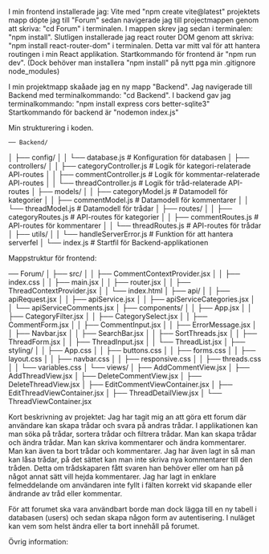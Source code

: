 I min frontend installerade jag:
Vite med "npm create vite@latest"
projektets mapp döpte jag till "Forum" sedan navigerade jag till projectmappen genom att skriva:
"cd Forum" i terminalen. I mappen skrev jag sedan i terminalen:
"npm install". 
Slutligen installerade jag react router DOM genom att skriva:
"npm install react-router-dom" i terminalen. Detta var mitt val för att hantera routingen i min React applikation.
Startkommando för frontend är "npm run dev". (Dock behöver man installera "npm install" på nytt pga min .gitignore node_modules)

I min projektmapp skaåade jag en ny mapp "Backend".
Jag navigerade till Backend med terminalkommando:
"cd Backend".
I backend gav jag terminalkommando:
"npm install express cors better-sqlite3"
Startkommando för backend är "nodemon index.js"

Min strukturering i koden.

    ── Backend/
│   ├── config/
│   │   └── database.js          # Konfiguration för databasen
│   ├── controllers/
│   │   ├── categoryController.js  # Logik för kategori-relaterade API-routes
│   │   ├── commentController.js   # Logik för kommentar-relaterade API-routes
│   │   └── threadController.js    # Logik för tråd-relaterade API-routes
│   ├── models/
│   │   ├── categoryModel.js       # Datamodell för kategorier
│   │   ├── commentModel.js        # Datamodell för kommentarer
│   │   └── threadModel.js         # Datamodell för trådar
│   ├── routes/
│   │   ├── categoryRoutes.js      # API-routes för kategorier
│   │   ├── commentRoutes.js       # API-routes för kommentarer
│   │   └── threadRoutes.js        # API-routes för trådar
│   ├── utils/
│   │   └── handleServerError.js  # Funktion för att hantera serverfel
│   └── index.js                  # Startfil för Backend-applikationen

Mappstruktur för frontend:

── Forum/
│   ├── src/
│   │   ├── CommentContextProvider.jsx
│   │   ├── index.css
│   │   ├── main.jsx
│   │   ├── router.jsx
│   │   ├── ThreadContextProvider.jsx
│   │   └── index.html
│   ├── api/
│   │   ├── apiRequest.jsx
│   │   ├── apiService.jsx
│   │   ├── apiServiceCategories.jsx
│   │   └── apiServiceComments.jsx
│   ├── components/
│   │   ├── App.jsx
│   │   ├── CategoryFilter.jsx
│   │   ├── CategorySelect.jsx
│   │   ├── CommentForm.jsx
│   │   ├── CommentInput.jsx
│   │   ├── ErrorMessage.jsx
│   │   ├── Navbar.jsx
│   │   ├── SearchBar.jsx
│   │   ├── SortThreads.jsx
│   │   ├── ThreadForm.jsx
│   │   ├── ThreadInput.jsx
│   │   └── ThreadList.jsx
│   ├── styling/
│   │   ├── App.css
│   │   ├── buttons.css
│   │   ├── forms.css
│   │   ├── layout.css
│   │   ├── navbar.css
│   │   ├── responsive.css
│   │   ├── threads.css
│   │   └── variables.css
│   └── views/
│       ├── AddCommentView.jsx
│       ├── AddThreadView.jsx
│       ├── DeleteCommentView.jsx
│       ├── DeleteThreadView.jsx
│       ├── EditCommentViewContainer.jsx
│       ├── EditThreadViewContainer.jsx
│       ├── ThreadDetailView.jsx
│       └── ThreadViewContainer.jsx

Kort beskrivning av projektet:
Jag har tagit mig an att göra ett forum där användare kan skapa trådar och svara på andras trådar.
I applikationen kan man söka på trådar, sortera trådar och filtrera trådar. Man kan skapa trådar och ändra trådar. Man kan skriva kommentarer och ändra kommentarer. Man kan även ta bort trådar och kommentarer. Jag har även lagt in så man kan låsa trådar, på det sättet kan man inte skriva nya kommentarer till den tråden. Detta om trådskaparen fått svaren han behöver eller om han på något annat sätt vill hejda kommentarer. Jag har lagt in enklare felmeddelande om användaren inte fyllt i fälten korrekt vid skapande eller ändrande av tråd eller kommentar.

För att forumet ska vara användbart borde man dock lägga till en ny tabell i databasen (users) och sedan skapa någon form av autentisering. I nuläget kan vem som helst ändra eller ta bort innehåll på forumet.



Övrig information:

